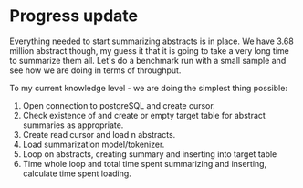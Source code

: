 # Progress update

Everything needed to start summarizing abstracts is in place. We have 3.68 million abstract though, my guess it that it is going to take a very long time to summarize them all. Let's do a benchmark run with a small sample and see how we are doing in terms of throughput.

To my current knowledge level - we are doing the simplest thing possible:

1. Open connection to postgreSQL and create cursor.
2. Check existence of and create or empty target table for abstract summaries as appropriate.
3. Create read cursor and load n abstracts.
4. Load summarization model/tokenizer.
5. Loop on abstracts, creating summary and inserting into target table
6. Time whole loop and total time spent summarizing and inserting, calculate time spent loading.
